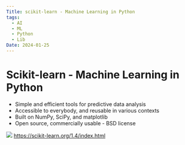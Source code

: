 ```yaml
---
Title: scikit-learn - Machine Learning in Python
tags:
  - AI
  - ML
  - Python
  - Lib
Date: 2024-01-25
---
```


# Scikit-learn - Machine Learning in Python
- Simple and efficient tools for predictive data analysis
- Accessible to everybody, and reusable in various contexts
- Built on NumPy, SciPy, and matplotlib
- Open source, commercially usable - BSD license


![](_asset/2024-01-25_skikit_lern_image_1.png)
https://scikit-learn.org/1.4/index.html
